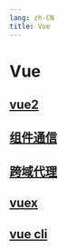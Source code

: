 ```yaml
---
lang: zh-CN
title: Vue
---
```


# Vue

## [vue2](vue2.md)

## [组件通信](communication.md)

## [跨域代理](proxy.md)

## [vuex](vuex.md)

## [vue cli](Vue_cli.md)
